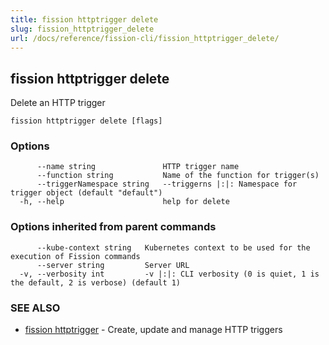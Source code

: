 ```yaml
---
title: fission httptrigger delete
slug: fission_httptrigger_delete
url: /docs/reference/fission-cli/fission_httptrigger_delete/
---
```

## fission httptrigger delete

Delete an HTTP trigger

```
fission httptrigger delete [flags]
```

### Options

```
      --name string               HTTP trigger name
      --function string           Name of the function for trigger(s)
      --triggerNamespace string   --triggerns |:|: Namespace for trigger object (default "default")
  -h, --help                      help for delete
```

### Options inherited from parent commands

```
      --kube-context string   Kubernetes context to be used for the execution of Fission commands
      --server string         Server URL
  -v, --verbosity int         -v |:|: CLI verbosity (0 is quiet, 1 is the default, 2 is verbose) (default 1)
```

### SEE ALSO

* [fission httptrigger](/docs/reference/fission-cli/fission_httptrigger/)	 - Create, update and manage HTTP triggers

